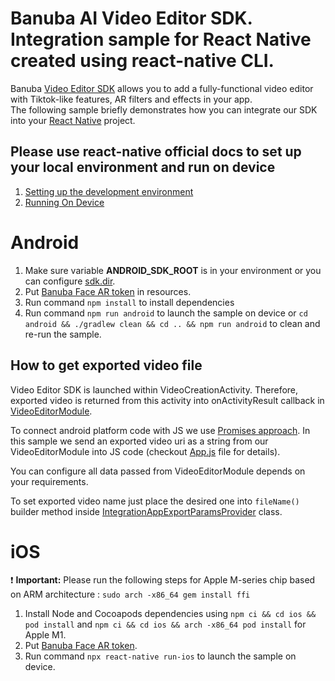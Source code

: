 # Banuba AI Video Editor SDK. Integration sample for React Native created using react-native CLI.
Banuba [Video Editor SDK](https://www.banuba.com/video-editor-sdk) allows you to add a fully-functional video editor with Tiktok-like features, AR filters and effects in your app.   
The following sample briefly demonstrates how you can integrate our SDK into your [React Native](https://reactnative.dev/) project.

## Please use react-native official docs to set up your local environment and run on device
1. [Setting up the development environment](https://reactnative.dev/docs/environment-setup)
2. [Running On Device](https://reactnative.dev/docs/running-on-device)

# Android
1. Make sure variable **ANDROID_SDK_ROOT** is in your environment or you can configure [sdk.dir](https://github.com/Banuba/ve-sdk-react-native-cli-integration-sample/blob/main/android/local.properties#1).
2. Put [Banuba Face AR token](https://github.com/Banuba/ve-sdk-react-native-cli-integration-sample/blob/main/android/app/src/main/res/values/strings.xml#5) in resources.
3. Run command `npm install` to install dependencies
4. Run command `npm run android` to launch the sample on device or `cd android && ./gradlew clean && cd .. && npm run android` to clean and re-run the sample.

## How to get exported video file

Video Editor SDK is launched within VideoCreationActivity. Therefore, exported video is returned from this activity into onActivityResult callback in [VideoEditorModule](https://github.com/Banuba/ve-sdk-react-native-cli-integration-sample/blob/main/android/app/src/main/java/com/vesdkreactnativeintegrationsample/VideoEditorModule.kt).

To connect android platform code with JS we use [Promises approach](https://reactnative.dev/docs/native-modules-android#promises). In this sample we send an exported video uri as a string from our VideoEditorModule into JS code (checkout [App.js](https://github.com/Banuba/ve-sdk-react-native-cli-integration-sample/blob/main/App.js#L39) file for details).

You can configure all data passed from VideoEditorModule depends on your requirements.

To set exported video name just place the desired one into `fileName()` builder method inside [IntegrationAppExportParamsProvider](https://github.com/Banuba/ve-sdk-react-native-cli-integration-sample/blob/main/android/app/src/main/java/com/vesdkreactnativeintegrationsample/videoeditor/export/IntegrationAppExportParamsProvider.kt#L39) class.

# iOS
:exclamation: **Important:** Please run the following steps for Apple M-series chip based on ARM architecture :
`sudo arch -x86_64 gem install ffi`

1. Install Node and Cocoapods dependencies using `npm ci && cd ios && pod install` and `npm ci && cd ios && arch -x86_64 pod install` for Apple M1.
2. Put [Banuba Face AR token](https://github.com/Banuba/ve-sdk-react-native-cli-integration-sample/blob/main/ios/VideoEditorModule.swift#L34).
3. Run command `npx react-native run-ios` to launch the sample on device.

